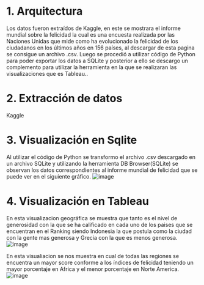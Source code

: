 # 1. Arquitectura
Los datos fueron extraídos de Kaggle, en este se mostrara el informe mundial sobre la felicidad la cual es una encuesta realizada por las Naciones Unidas que mide como ha evolucionado la felicidad de los ciudadanos en los últimos años en 156 países, al descargar de esta pagina se consigue un archivo .csv. Luego se procedió a utilizar código de Python para poder exportar los datos a SQLite y posterior a ello se descargo un complemento para utilizar la herramienta en la que se realizaran las visualizaciones que es Tableau..

# 2. Extracción de datos
Kaggle

# 3. Visualización en Sqlite 
Al utilizar el código de Python se transformo el archivo .csv descargado en un archivo SQLite y utilizando la herramienta DB Browser(SQLite) se observan los datos correspondientes al informe mundial de felicidad que se puede ver en el siguiente gráfico.
![image](https://user-images.githubusercontent.com/58036212/132585231-a887bbde-915f-4771-94eb-49a6d167170a.png)

# 4. Visualización en Tableau
En esta visualizacion geográfica se muestra que tanto es el nivel de generosidad con la que se ha calificado en cada uno de los paises que se encuentran en el Ranking siendo Indonesia la que postula como la ciudad con la gente mas generosa y Grecia con la que es menos generosa.
![image](https://user-images.githubusercontent.com/58036212/132585749-d9a0d850-c669-4793-b87e-52b5392d934b.png)

En esta visualiacion se nos muestra en cual de todas las regiones se encuentra un mayor score conforme a los índices de felicidad teniendo un mayor porcentaje en Africa y el menor porcentaje en Norte America.
![image](https://user-images.githubusercontent.com/58036212/132587342-58026550-1afe-48a4-896a-1537be4185e9.png)
